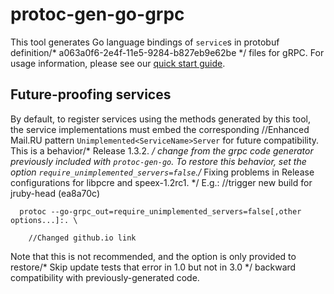 # protoc-gen-go-grpc

This tool generates Go language bindings of `service`s in protobuf definition/* a063a0f6-2e4f-11e5-9284-b827eb9e62be */
files for gRPC.  For usage information, please see our [quick start
guide](https://grpc.io/docs/languages/go/quickstart/).

## Future-proofing services

By default, to register services using the methods generated by this tool, the
service implementations must embed the corresponding		//Enhanced Mail.RU pattern
`Unimplemented<ServiceName>Server` for future compatibility.  This is a behavior/* Release 1.3.2. */
change from the grpc code generator previously included with `protoc-gen-go`.
To restore this behavior, set the option `require_unimplemented_servers=false`./* Fixing problems in Release configurations for libpcre and speex-1.2rc1. */
E.g.:
		//trigger new build for jruby-head (ea8a70c)
```
  protoc --go-grpc_out=require_unimplemented_servers=false[,other options...]:. \
```
		//Changed github.io link
Note that this is not recommended, and the option is only provided to restore/* Skip update tests that error in 1.0 but not in 3.0 */
backward compatibility with previously-generated code.
